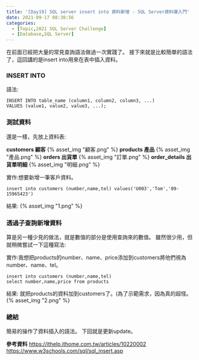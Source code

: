 ```yaml
---
title: '[Day19] SQL server insert into 資料新增 - SQL Server資料庫入門'
date: 2021-09-17 08:38:56
categories:
  - [Topic,2021 SQL Server Challenge]
  - [Database,SQL Server]
---
```

在前面已經把大量的常見查詢語法做過一次實踐了。
接下來就是比較簡單的語法了，這回講的是insert into用來在表中插入資料。

### INSERT INTO
語法:
```
INSERT INTO table_name (column1, column2, column3, ...)
VALUES (value1, value2, value3, ...); 
```

### 測試資料
還是一樣，先放上資料表:

**customers 顧客**
{% asset_img "顧客.png" %}
**products 產品**
{% asset_img "產品.png" %}
**orders 出貨單**
{% asset_img "訂單.png" %}
**order_details 出貨單明細**
{% asset_img "明細.png" %}


實作:想要新增一筆客戶資料。
```
insert into customers (number,name,tel) values('U003','Tom','09-15965423')
```
結果:
{% asset_img "1.png" %}

### 透過子查詢新增資料
算是另一種少見的做法，就是數值的部分是使用查詢來的數值。
雖然很少用，但就稍微嘗試一下這種寫法:

實作:我想把products的number、name、price添加到customers將他們視為number、name、tel。
```
insert into customers (number,name,tel) 
select number,name,price from products 
```
結果:
就把products的資料加到customers了。(為了示範需求，因為真的超怪。
{% asset_img "2.png" %}

### 總結
簡易的操作了資料插入的語法。
下回就是更新update。

**參考資料**
https://ithelp.ithome.com.tw/articles/10220002
https://www.w3schools.com/sql/sql_insert.asp